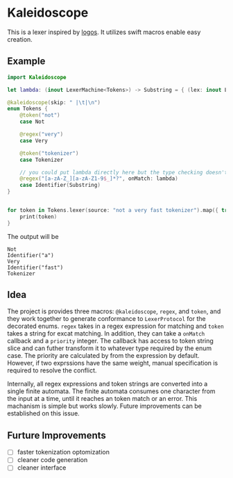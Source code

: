 # Kaleidoscope

This is a lexer inspired by [logos](https://github.com/maciejhirsz/logos). It utilizes swift macros enable easy creation. 

## Example

```swift
import Kaleidoscope

let lambda: (inout LexerMachine<Tokens>) -> Substring = { (lex: inout LexerMachine<Tokens>) in lex.slice }

@kaleidoscope(skip: " |\t|\n")
enum Tokens {
    @token("not")
    case Not

    @regex("very")
    case Very

    @token("tokenizer")
    case Tokenizer

    // you could put lambda directly here but the type checking doesn't seem to work very well right now?
    @regex("[a-zA-Z_][a-zA-Z1-9$_]*?", onMatch: lambda) 
    case Identifier(Substring)
}


for token in Tokens.lexer(source: "not a very fast tokenizer").map({ try! $0.get() }) {
    print(token)
}
```

The output will be 

```text
Not
Identifier("a")
Very
Identifier("fast")
Tokenizer
```

## Idea

The project is provides three macros: `@kaleidoscope`, `regex`, and `token`, and they work together to generate conformance to `LexerProtocol` for the decorated  enums. `regex` takes in a regex expression for matching and `token` takes a string for excat matching. In addition, they can take a `onMatch` callback and a `priority` integer. The callback has access to token string slice and can futher transform it to whatever type required by the enum case. The priority are calculated by from the expression by default. However, if two exprssions have the same weight, manual specification is required to resolve the conflict. 

Internally, all regex expressions and token strings are converted into a single finite automata. The finite automata consumes one character from the input at a time, until it reaches an token match or an error. This machanism is simple but works slowly. Future improvements can be established on this issue. 

## Furture Improvements

- [ ] faster tokenization optomization 
- [ ] cleaner code generation 
- [ ] cleaner interface
